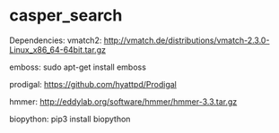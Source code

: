 # casper_search
Dependencies:
  vmatch2: http://vmatch.de/distributions/vmatch-2.3.0-Linux_x86_64-64bit.tar.gz
  
  emboss: sudo apt-get install emboss
  
  prodigal: https://github.com/hyattpd/Prodigal
  
  hmmer: http://eddylab.org/software/hmmer/hmmer-3.3.tar.gz
  
  biopython: pip3 install biopython
